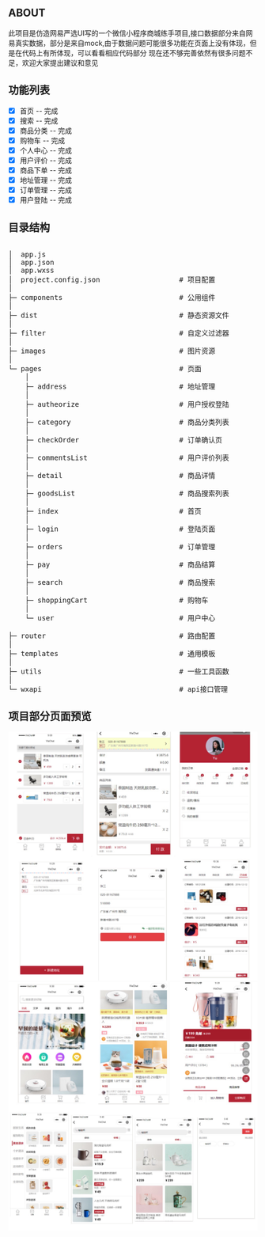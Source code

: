 ## ABOUT
此项目是仿造网易严选UI写的一个微信小程序商城练手项目,接口数据部分来自网易真实数据，部分是来自mock,由于数据问题可能很多功能在页面上没有体现，但是在代码上有所体现，可以看看相应代码部分
  现在还不够完善依然有很多问题不足，欢迎大家提出建议和意见  

## 功能列表

- [x] 首页 -- 完成
- [x] 搜索 -- 完成
- [x] 商品分类 -- 完成
- [x] 购物车 -- 完成
- [x] 个人中心 -- 完成
- [x] 用户评价 -- 完成
- [x] 商品下单 -- 完成 
- [x] 地址管理 -- 完成
- [x] 订单管理 -- 完成
- [x] 用户登陆 -- 完成

## 目录结构
<pre>

│  app.js                       
│  app.json                     
│  app.wxss                       
│  project.config.json                   # 项目配置  
│  
├─ components                            # 公用组件  
│  
├─ dist                                  # 静态资源文件  
│  
├─ filter                                # 自定义过滤器  
│  
├─ images                                # 图片资源  
│  
└─ pages                                 # 页面  
    │  
    ├─ address                           # 地址管理  
    │  
    ├─ autheorize                        # 用户授权登陆  
    │  
    ├─ category                          # 商品分类列表  
    │  
    ├─ checkOrder                        # 订单确认页  
    │  
    ├─ commentsList                      # 用户评价列表  
    │  
    ├─ detail                            # 商品详情  
    │  
    ├─ goodsList                         # 商品搜索列表  
    │  
    ├─ index                             # 首页  
    │  
    ├─ login                             # 登陆页面  
    │  
    ├─ orders                            # 订单管理  
    │  
    ├─ pay                               # 商品结算  
    │  
    ├─ search                            # 商品搜索  
    │  
    ├─ shoppingCart                      # 购物车  
    │  
    └─ user                              # 用户中心  
  
├─ router                                # 路由配置  
│  
├─ templates                             # 通用模板  
│  
├─ utils                                 # 一些工具函数  
│  
└─ wxapi                                 # api接口管理  
</pre>

## 项目部分页面预览

![Image text](https://raw.githubusercontent.com/YUUXIAO/WxMall/master/images/demo1.jpg)
![Image text](https://raw.githubusercontent.com/YUUXIAO/WxMall/master/images/demo2.jpg)  